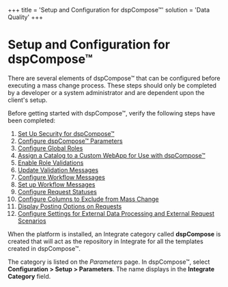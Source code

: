 +++
title = 'Setup and Configuration for dspCompose™'
solution = 'Data Quality'
+++

# Setup and Configuration for dspCompose™

There are several elements of dspCompose™ that can be configured before
executing a mass change process. These steps should only be completed by
a developer or a system administrator and are dependent upon the
client's setup.

Before getting started with dspCompose™, verify the following steps have
been completed:

1.  [Set Up Security for dspCompose™](../Config/Set_Up_Security.htm)
2.  [Configure dspCompose™
    Parameters](../Config/Configure_dspCompose_Parameters.htm)
3.  [Configure Global Roles](../Config/Configure_Global_Roles.htm)
4.  [Assign a Catalog to a Custom WebApp for Use with
    dspCompose™](../Config/Assign_Catalog_Custom_WebApp_for_dspCompose.htm)
5.  [Enable Role Validations](../Config/Enable_Role_Validations.htm)
6.  [Update Validation
    Messages](../Config/Update_Validation_Messages.htm)
7.  [Configure Workflow
    Messages](../Config/Configure_Workflow_Messages.htm)
8.  [Set up Workflow Messages](../Config/Set_up_Workflow_Messages.htm)
9.  [Configure Request
    Statuses](../Config/Configure_Request_Statuses.htm)
10. [Configure Columns to Exclude from Mass
    Change](../Config/Configure_Columns_to_Exclude_from_Mass_Change.htm)
11. [Display Posting Options on
    Requests](../Config/Display_Posting_Options_on_Requests.htm)
12. [Configure Settings for External Data Processing and External
    Request
    Scenarios](../Config/Configure_Settings_for_External_Data_Processing.htm)

When the platform is installed, an Integrate category called
**dspCompose** is created that will act as the repository in Integrate
for all the templates created in dspCompose™.

The category is listed on the *Parameters* page. In dspCompose™, select
**Configuration \> Setup \> Parameters**. The name displays in the
**Integrate Category** field.
